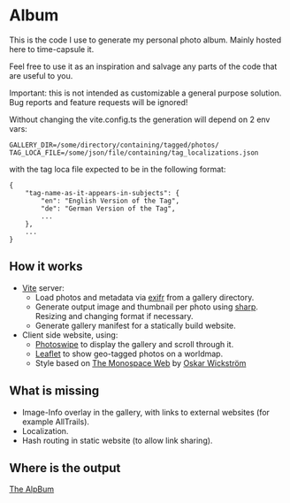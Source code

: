 # Album

This is the code I use to generate my personal photo album. Mainly hosted here to time-capsule it.

Feel free to use it as an inspiration and salvage any parts of the code that are useful to you.

Important: this is not intended as customizable a general purpose solution. Bug reports and feature requests will be ignored!

Without changing the vite.config.ts the generation will depend on 2 env vars:
```
GALLERY_DIR=/some/directory/containing/tagged/photos/
TAG_LOCA_FILE=/some/json/file/containing/tag_localizations.json
```
with the tag loca file expected to be in the following format:
```
{
    "tag-name-as-it-appears-in-subjects": {
        "en": "English Version of the Tag",
        "de": "German Version of the Tag",
        ...
    },
    ...
}
```

## How it works
* [Vite](https://vite.dev/) server:
  * Load photos and metadata via [exifr](https://github.com/MikeKovarik/exifr) from a gallery directory.
  * Generate output image and thumbnail per photo using [sharp](https://sharp.pixelplumbing.com/). Resizing and changing format if necessary.
  * Generate gallery manifest for a statically build website.
* Client side website, using:
  * [Photoswipe](https://photoswipe.com/) to display the gallery and scroll through it.
  * [Leaflet](https://leafletjs.com/) to show geo-tagged photos on a worldmap.
  * Style based on [The Monospace Web](https://owickstrom.github.io/the-monospace-web/) by [Oskar Wickström](https://wickstrom.tech/)

## What is missing
* Image-Info overlay in the gallery, with links to external websites (for example AllTrails).
* Localization.
* Hash routing in static website (to allow link sharing).

## Where is the output

[The AlpBum](https://album.parot.at/)
